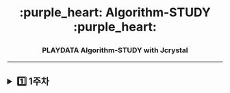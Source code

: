 <h1 align = "center">:purple_heart: Algorithm-STUDY :purple_heart:</p>
<h3 align = "center"> PLAYDATA Algorithm-STUDY with Jcrystal</p>

<hr>

<h2><details><summary> 1️⃣ 1주차 </summary>
<a href = "https://blog.naver.com/gomdorij/222378166335"><h5> :notebook_with_decorative_cover: 강의노트 : Stack, Queue </a></details>
